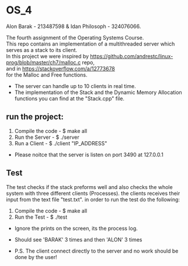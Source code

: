 # OS_4

Alon Barak - 213487598 & Idan Philosoph - 324076066. <br>

The fourth assignment of the Operating Systems Course.<br>
This repo contains an implementation of a multithreaded server which serves as a stack to its client.<br>
In this project we were inspired by https://github.com/andrestc/linux-prog/blob/master/ch7/malloc.c repo,<br>
and in https://stackoverflow.com/a/12773678 <br>
for the Malloc and Free functions.<br>

- The server can handle up to 10 clients in real time.<br>
- The implementation of the Stack and the Dynamic Memory Allocation functions you can find at the "Stack.cpp" file.<br>

## run the project:<br>

1. Compile the code - $ make all
2. Run the Server - $ ./server
3. Run a Client - $ ./client "IP_ADDRESS"

- Please noitce that the server is listen on port 3490 at 127.0.0.1 

## Test
The test checks if the stack preforms well and also checks the whole system 
with three different clients (Processes).
the clients receives their input from the text file "test.txt".
in order to run the test do the following:
1. Compile the code - $ make all
2. Run the Test - $ ./test

- Ignore the prints on the screen, its the process log. <br>
- Should see 'BARAK' 3 times and then 'ALON' 3 times <br>

- P.S. The client connect directly to the server and no work should be done by the user!
